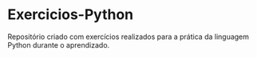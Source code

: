 # Exercicios-Python
Repositório criado com exercícios realizados para a prática da linguagem Python durante 
o aprendizado.
